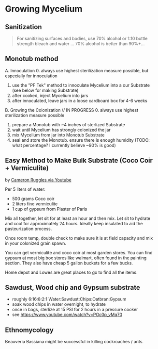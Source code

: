 # Growing Mycelium

## Sanitization
>  For sanitizing surfaces and bodies, use 70% alcohol or 1:10 bottle strength bleach and water ... 70% alcohol is better than 90%+...

## Monotub method
A. Innoculation
0. always use highest sterilization measure possible, but especially for innoculation
1. use the "PF Tek" method to innoculate Mycelium into a our Substrate (see below for making Substrate)
2. after cooked, inject Mycelium into jars
3. after innoculated, leave jars in a loose cardboard box for 4-6 weeks

B. Growing the Colonization
// IN PROGRESS
0. always use highest sterilization measure possible
1. prepare a Monotub with ~4 inches of sterlized Substrate
2. wait until Mycelium has strongly colonized the jar
4. mix Mycelium from jar into Monotub Substrate
5. seal and store the Monotub. ensure there is enough humidity (TODO: what percentage? I currently believe ~90% is good)

## Easy Method to Make Bulk Substrate (Coco Coir + Vermiculite)

by [Cameron Ruggles via Youtube](https://www.youtube.com/watch?v=KwuTe43droY&t=290s)

Per 5 liters of water:
- 500 grams Coco coir
- 2 liters fine vermiculite 
- 1 cup of gypsum from Plaster of Paris 

Mix all together, let sit for at least an hour and then mix. Let sit to hydrate and cool for approximately 24 hours. Ideally keep insulated to aid the pasteurization process.

Once room temp, double check to make sure it is at field capacity and mix in your colonized grain spawn. 

You can get vermiculite and coco coir at most garden stores. You can find gypsum at most big box stores like walmart, often found in the painting section. They also have cheap 5 gallon buckets for a few bucks. 

Home depot and Lowes are great places to go to find all the items.


## Sawdust, Wood chip and Gypsum substrate
- roughly 6:16:8:2:1 Water:Sawdust:Chips:Oatbran:Gypsum
- soak wood chips in water overnight, to hydrate
- once in bags, sterlize at 15 PSI for 2 hours in a pressure cooker
- see https://www.youtube.com/watch?v=POc0p_vMq70

## Ethnomycology
Beauveria Bassiana might be successful in killing cockroaches / ants.
